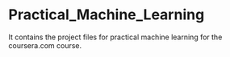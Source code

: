 Practical_Machine_Learning
==========================

It contains the project files for practical machine learning for the coursera.com course.
